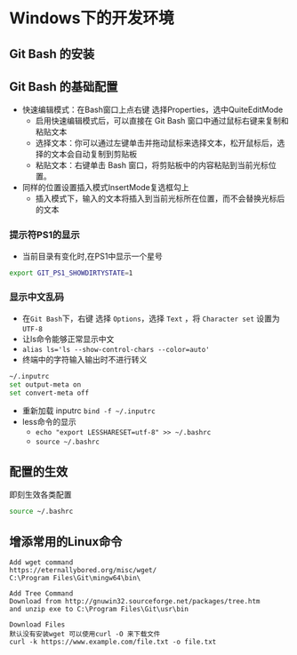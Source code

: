 # Windows下的开发环境

## Git Bash 的安装

## Git Bash 的基础配置
- 快速编辑模式：在Bash窗口上点右键 选择Properties，选中QuiteEditMode
  - 启用快速编辑模式后，可以直接在 Git Bash 窗口中通过鼠标右键来复制和粘贴文本
  - 选择文本：你可以通过左键单击并拖动鼠标来选择文本，松开鼠标后，选择的文本会自动复制到剪贴板
  - 粘贴文本：右键单击 Bash 窗口，将剪贴板中的内容粘贴到当前光标位置。
- 同样的位置设置插入模式InsertMode复选框勾上
  - 插入模式下，输入的文本将插入到当前光标所在位置，而不会替换光标后的文本

### 提示符PS1的显示

- 当前目录有变化时,在PS1中显示一个星号
```bash
export GIT_PS1_SHOWDIRTYSTATE=1
```
### 显示中文乱码
- 在`Git Bash`下，右键 选择 `Options`，选择 `Text` ，将 `Character set` 设置为 `UTF-8`
- 让ls命令能够正常显示中文
 - `alias ls='ls --show-control-chars --color=auto' `
- 终端中的字符输入输出时不进行转义
```bash
~/.inputrc
set output-meta on
set convert-meta off
```
  - 重新加载 inputrc `bind -f ~/.inputrc`
- less命令的显示
  - ` echo "export LESSHARESET=utf-8" >> ~/.bashrc `
  - ` source ~/.bashrc `
## 配置的生效

即刻生效各类配置 
```bash
source ~/.bashrc
```

## 增添常用的Linux命令

```
Add wget command
https://eternallybored.org/misc/wget/
C:\Program Files\Git\mingw64\bin\

Add Tree Command
Download from http://gnuwin32.sourceforge.net/packages/tree.htm
and unzip exe to C:\Program Files\Git\usr\bin

Download Files
默认没有安装wget 可以使用curl -O 来下载文件
curl -k https://www.example.com/file.txt -o file.txt
```
